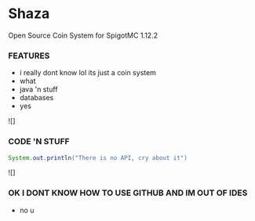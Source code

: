 # Shaza
Open Source Coin System for SpigotMC 1.12.2

### FEATURES

- i really dont know lol its just a coin system
- what
- java 'n stuff
- databases
- yes


![]
### CODE 'N STUFF

```java
System.out.println("There is no API, cry about it")
```

![]
### OK I DONT KNOW HOW TO USE GITHUB AND IM OUT OF IDES

- no u
